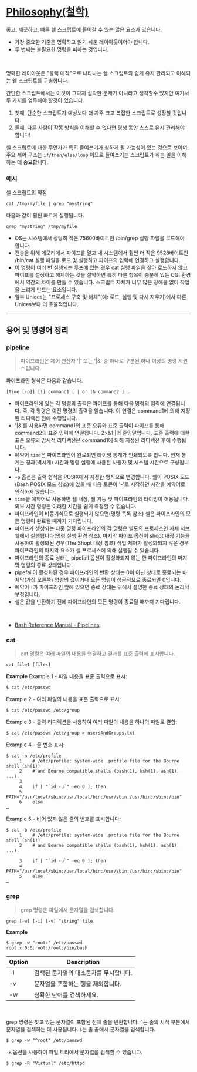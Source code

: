 # [Philosophy(철학)](https://www.shellscript.sh/philosophy.html)

좋고, 깨끗하고, 빠른 쉘 스크립트에 들어갈 수 있는 많은 요소가 있습니다. 
- 가장 중요한 기준은 명확하고 읽기 쉬운 레이아웃이어야 합니다. 
- 두 번째는 불필요한 명령을 피하는 것입니다.

</br>

명확한 레이아웃은 "블랙 매직"으로 나타나는 쉘 스크립트와 쉽게 유지 관리되고 이해되는 쉘 스크립트를 구별합니다.

간단한 스크립트에서는 이것이 그다지 심각한 문제가 아니라고 생각할수 있지만 여기서 두 가지를 염두해야 할것이 있습니다.
1. 첫째, 단순한 스크립트가 예상보다 더 자주 크고 복잡한 스크립트로 성장할 것입니다.
2. 둘째, 다른 사람이 작동 방식을 이해할 수 없다면 평생 동안 스스로 유지 관리해야 합니다!

셸 스크립트에 대한 무언가가 특히 들여쓰기가 심하게 될 가능성이 있는 것으로 보이며, 주요 제어 구조는 `if/then/else/loop` 이므로 들여쓰기는 스크립트가 하는 일을 이해하는 데 중요합니다.

### 예시
셸 스크립트의 약점
```shell
cat /tmp/myfile | grep "mystring"
```

다음과 같이 훨씬 빠르게 실행됩니다.
```shell
grep "mystring" /tmp/myfile
```

- OS는 시스템에서 상당히 작은 75600바이트인 /bin/grep 실행 파일을 로드해야 합니다.
- 전송을 위해 메모리에서 파이프를 열고 내 시스템에서 훨씬 더 작은 9528바이트인 /bin/cat 실행 파일을 로드 및 실행하고 파이프의 입력에 연결하고 실행합니다.
- 이 명령이 여러 번 실행되는 루프에 있는 경우 cat 실행 파일을 찾아 로드하지 않고 파이프를 설정하고 해제하는 것을 절약하면 특히 다른 항목이 충분히 있는 CGI 환경에서 약간의 차이를 만들 수 있습니다. 스크립트 자체가 너무 많은 장애물 없이 작업을 느리게 만드는 요소입니다.
- 일부 Unices는 "프로세스 구축 및 해체"(예: 로드, 실행 및 다시 지우기)에서 다른 Unices보다 더 효율적입니다.

---

## 용어 및 명령어 정리

### pipeline
> 파이프라인은 제어 연산자 '|' 또는 '|&' 중 하나로 구분된 하나 이상의 명령 시퀀스입니다. 

파이프라인 형식은 다음과 같습니다.
```shell
[time [-p]] [!] command1 [ | or |& command2 ] …
```
- 파이프라인에 있는 각 명령의 출력은 파이프를 통해 다음 명령의 입력에 연결됩니다. 즉, 각 명령은 이전 명령의 출력을 읽습니다. 이 연결은 command1에 의해 지정된 리디렉션 전에 수행됩니다.
- '|&'를 사용하면 command1의 표준 오류와 표준 출력이 파이프를 통해 command2의 표준 입력에 연결됩니다. 2>&1 |의 줄임말입니다. 표준 출력에 대한 표준 오류의 암시적 리디렉션은 command1에 의해 지정된 리디렉션 후에 수행됩니다.
- 예약어 `time`은 파이프라인이 완료되면 타이밍 통계가 인쇄되도록 합니다. 현재 통계는 경과(벽시계) 시간과 명령 실행에 사용된 사용자 및 시스템 시간으로 구성됩니다.
- `-p` 옵션은 출력 형식을 POSIX에서 지정한 형식으로 변경합니다. 쉘이 POSIX 모드(Bash POSIX 모드 참조)에 있을 때 다음 토큰이 '-'로 시작하면 시간을 예약어로 인식하지 않습니다.
- `time`을 예약어로 사용하면 쉘 내장, 쉘 기능 및 파이프라인의 타이밍이 허용됩니다. 외부 시간 명령은 이러한 시간을 쉽게 측정할 수 없습니다.
- 파이프라인이 비동기식으로 실행되지 않으면(명령 목록 참조) 셸은 파이프라인의 모든 명령이 완료될 때까지 기다립니다.
- 파이프가 생성되는 다중 명령 파이프라인의 각 명령은 별도의 프로세스인 자체 서브쉘에서 실행됩니다(명령 실행 환경 참조). 마지막 파이프 옵션이 shopt 내장 기능을 사용하여 활성화된 경우(The Shopt 내장 참조) 작업 제어가 활성화되지 않은 경우 파이프라인의 마지막 요소가 셸 프로세스에 의해 실행될 수 있습니다.
- 파이프라인의 종료 상태는 pipefail 옵션이 활성화되지 않는 한 파이프라인의 마지막 명령의 종료 상태입니다. 
- pipefail이 활성화된 경우 파이프라인의 반환 상태는 0이 아닌 상태로 종료되는 마지막(가장 오른쪽) 명령의 값이거나 모든 명령이 성공적으로 종료되면 0입니다. 
- 예약어 `!`가 파이프라인 앞에 있으면 종료 상태는 위에서 설명한 종료 상태의 논리적 부정입니다. 
- 셸은 값을 반환하기 전에 파이프라인의 모든 명령이 종료될 때까지 기다립니다.
</br>

- [Bash Reference Manual - Pipelines](https://www.gnu.org/savannah-checkouts/gnu/bash/manual/bash.html#Pipelines)

### cat
> cat 명령은 여러 파일의 내용을 연결하고 결과를 표준 출력에 표시합니다.

```shell
cat file1 [files]
```

**Example**
Example 1 - 파일 내용을 표준 출력으로 표시:
```shell
$ cat /etc/passwd
```

Example 2 - 여러 파일의 내용을 표준 출력으로 표시:
```shell
$ cat /etc/passwd /etc/group
```

Example 3 - 출력 리디렉션을 사용하여 여러 파일의 내용을 하나의 파일로 결합:
```shell
$ cat /etc/passwd /etc/group > usersAndGroups.txt
```

Example 4 - 줄 번호 표시:
```shell
$ cat -n /etc/profile
     1    # /etc/profile: system-wide .profile file for the Bourne shell (sh(1))
     2    # and Bourne compatible shells (bash(1), ksh(1), ash(1), ...).
     3
     4    if [ "`id -u`" -eq 0 ]; then
     5      PATH="/usr/local/sbin:/usr/local/bin:/usr/sbin:/usr/bin:/sbin:/bin"
     6    else
…
```

Example 5 - 비어 있지 않은 줄의 번호를 표시합니다:
```shell
$ cat -b /etc/profile
     1    # /etc/profile: system-wide .profile file for the Bourne shell (sh(1))
     2    # and Bourne compatible shells (bash(1), ksh(1), ash(1), ...).

     3    if [ "`id -u`" -eq 0 ]; then
     4      PATH="/usr/local/sbin:/usr/local/bin:/usr/sbin:/usr/bin:/sbin:/bin"
     5    else
…
```

### grep
> grep 명령은 파일에서 문자열을 검색합니다.

```shell
grep [-w] [-i] [-v] "string" file
```

**Example**
```shell
$ grep -w "root:" /etc/passwd
root:x:0:0:root:/root:/bin/bash
```

| Option | Description |
| --- | --- |
| -i | 검색된 문자열의 대소문자를 무시합니다. |
| -v | 문자열을 포함하는 행을 제외합니다. |
| -w | 정확한 단어를 검색하세요. |

</br>

grep 명령은 찾고 있는 문자열이 포함된 전체 줄을 반환합니다. `^`는 줄의 시작 부분에서 문자열을 검색하는 데 사용됩니다. `$`는 줄 끝에서 문자열을 검색합니다.

```shell
$ grep -w "^root" /etc/passwd
```

`-R` 옵션을 사용하여 파일 트리에서 문자열을 검색할 수 있습니다.

```shell
$ grep -R "Virtual" /etc/httpd
```
